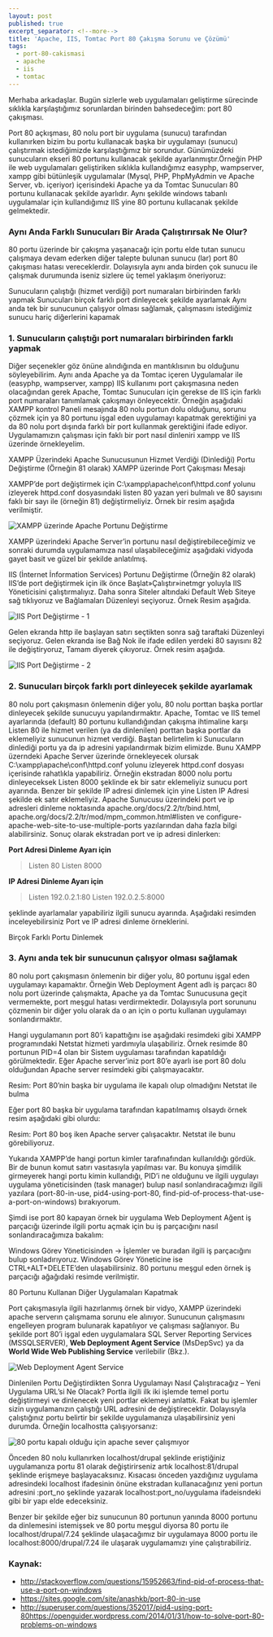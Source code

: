 ```yaml
---
layout: post
published: true
excerpt_separator: <!--more-->
title: 'Apache, IIS, Tomtac Port 80 Çakışma Sorunu ve Çözümü'
tags:
  - port-80-cakismasi
  - apache
  - iis
  - tomtac
---
```

Merhaba arkadaşlar. Bugün sizlerle web uygulamaları geliştirme sürecinde sıklıkla karşılaştığımız sorunlardan birinden bahsedeceğim: port 80 çakışması.

Port 80 açkışması, 80 nolu port bir uygulama (sunucu) tarafından kullanırken bizim bu portu kullanacak başka bir uygulamayı (sunucu) çalıştırmak istediğimizde karşılaştığımız bir sorundur. Günümüzdeki sunucuların ekseri 80 portunu kullanacak şekilde ayarlanmıştır.Örneğin PHP ile web uygulamaları geliştiriken sıklıkla kullandığımız easyphp, wampserver, xampp gibi bütünleşik uygulamalar (Mysql, PHP, PhpMyAdmin ve Apache Server, vb. içeriyor) içerisindeki Apache ya da Tomtac Sunucuları 80 portunu kullanacak şekilde ayarlıdır. Aynı şekilde  windows tabanlı uygulamalar için kullandığımız IIS yine 80 portunu kullacanak şekilde gelmektedir.

<!--more-->

### Aynı Anda Farklı Sunucuları Bir Arada Çalıştırırsak Ne Olur?

80 portu üzerinde bir çakışma yaşanacağı için portu elde tutan sunucu çalışmaya devam ederken diğer talepte bulunan sunucu (lar) port 80 çakışması hatası vereceklerdir. Dolayısıyla aynı anda birden çok sunucu ile çalışmak durumunda iseniz sizlere üç temel yaklaşım öneriyoruz:

Sunucuların çalıştığı (hizmet verdiği) port numaraları birbirinden farklı yapmak
Sunucuları birçok farklı port dinleyecek şekilde ayarlamak
Aynı anda tek bir sunucunun çalışyor olması sağlamak, çalışmasını istediğimiz sunucu hariç diğerlerini kapamak

### 1. Sunucuların çalıştığı port numaraları birbirinden farklı yapmak

Diğer seçenekler göz önüne alındığında en mantıklısının bu olduğunu söyleyebilirim. Aynı anda Apache ya da Tomtac içeren Uygulamalar ile (easyphp, wampserver, xampp) IIS  kullanımı port çakışmasına neden olacağından gerek Apache, Tomtac Sunucuları için gerekse de IIS için farklı port numaraları tanımlamak çakışmayı önleyecektir. Örneğin aşağıdaki XAMPP kontrol Paneli mesajında 80 nolu portun dolu olduğunu, sorunu çözmek için ya 80 portunu işgal eden uygulamayı kapatmak gerektiğini ya da 80 nolu port dışında farklı bir port kullanmak gerektiğini ifade ediyor. Uygulamamızın çalışması için faklı bir port nasıl dinleniri xampp ve IIS üzerinde örnekleyelim.

XAMPP Üzerindeki Apache Sunucusunun Hizmet Verdiği (Dinlediği) Portu Değiştirme (Örneğin 81 olarak)
XAMPP üzerinde Port Çakışması Mesajı

XAMPP’de port değiştirmek için C:\xampp\apache\conf\httpd.conf yolunu izleyerek httpd.conf dosyasındaki listen 80 yazan yeri bulmalı ve 80 sayısını faklı bir sayı ile (örneğin 81) değiştirmeliyiz. Örnek bir resim aşağıda verilmiştir.

![XAMPP üzerinde Apache Portunu Değiştirme]({{site.baseurl}}/http://2.bp.blogspot.com/-awBVExnnN8c/UR00ekCaqkI/AAAAAAAAALU/nstSwagIlvw/s1600/port.JPG)

XAMPP üzerindeki Apache Server’in portunu nasıl değiştirebileceğimiz ve sonraki durumda uygulamamıza nasıl ulaşabileceğimiz aşağıdaki vidyoda gayet basit ve güzel bir şekilde anlatılmış.

IIS (İnternet İnformation  Services) Portunu Değiştirme (Örneğin 82 olarak)
IIS’de port değiştirmek için ilk önce Başlat»Çalıştır»inetmgr  yoluyla IIS Yöneticisini çalıştırmalıyız. Daha sonra Siteler altındaki Default Web Siteye sağ tıklıyoruz ve Bağlamaları Düzenleyi seçiyoruz. Örnek Resim aşağıda.

![IIS Port Değiştirme - 1 ]({{site.baseurl}}/http://1.bp.blogspot.com/-sV7OZO4dvQE/UR02keQTdAI/AAAAAAAAALc/FfOlKoNAyLQ/s1600/iis+1.+a%C5%9Fama.JPG)

Gelen ekranda http ile başlayan satırı seçtikten sonra sağ taraftaki Düzenleyi seçiyoruz. Gelen ekranda ise Bağ Nok ile ifade edilen yerdeki 80 sayısını 82 ile değiştiryoruz, Tamam diyerek çıkıyoruz. Örnek resim aşağıda.

![IIS Port Değiştirme - 2]({{site.baseurl}}/http://3.bp.blogspot.com/-1-jfI4GoVQA/UR06DkiHEUI/AAAAAAAAALk/ZkghEYCY9oI/s1600/iis+2.+a%C5%9Fama.JPG)

### 2. Sunucuları birçok farklı port dinleyecek şekilde ayarlamak 

80 nolu port çakışmasın önlemenin diğer yolu, 80 nolu porttan başka portlar dinleyecek şekilde sunucuyu yapılandırmaktır. Apache, Tomtac ve IIS temel ayarlarında (default) 80 portunu kullandığından çakışma ihtimaline karşı Listen 80 ile hizmet verilen (ya da dinlenilen) porttan başka portlar da eklemeliyiz sunucunun hizmet verdiği. Baştan belirtelim ki Sunucuların dinlediği portu ya da ip adresini yapılandırmak bizim elimizde. Bunu XAMPP üzerndeki Apache Server üzerinde örnekleyecek olursak C:\xampp\apache\conf\httpd.conf yolunu izleyerek httpd.conf dosyası içerisinde rahatlıkla yapabiliriz. Örneğin ekstradan 8000 nolu portu dinleyeceksek Listen 8000 şeklinde ek bir satır eklemeliyiz sunucu port ayarında. Benzer bir şekilde IP adresi dinlemek için yine Listen IP Adresi şekilde ek satır eklemeliyiz. Apache Sunucusu üzerindeki port ve ip adresleri dinleme noktasında apache.org/docs/2.2/tr/bind.html, apache.org/docs/2.2/tr/mod/mpm_common.html#listen ve configure-apache-web-site-to-use-multiple-ports yazılarından daha fazla bilgi alabilirsiniz. Sonuç olarak ekstradan port ve ip adresi dinlerken:

**Port Adresi Dinleme Ayarı için**

> Listen 80
Listen 8000

**IP Adresi Dinleme Ayarı için** 

> Listen 192.0.2.1:80
Listen 192.0.2.5:8000

şeklinde ayarlamalar yapabiliriz ilgili sunucu ayarında. Aşağıdaki resimden inceleyebilirsiniz Port ve IP adresi dinleme örneklerini.

Birçok Farklı Portu Dinlemek

### 3. Aynı anda tek bir sunucunun çalışyor olması sağlamak

80 nolu port çakışmasın önlemenin bir diğer yolu, 80 portunu işgal eden uygulamayı kapamaktır. Örneğin Web Deployment Agent adlı iş parçacı 80 nolu port üzerinde çalışmakta, Apache ya da Tomtac Sunucusuna geçit vermemekte, port meşgul hatası verdirmektedir. Dolayısıyla port sorununu çözmenin bir diğer yolu olarak da o an için o portu kullanan uygulamayı sonlandırmaktır.

Hangi uygulamanın port 80’i kapattığını ise aşağıdaki resimdeki gibi XAMPP programındaki Netstat hizmeti yardımıyla ulaşabiliriz. Örnek resimde 80 portunun PID=4 olan bir Sistem uygulaması tarafından kapatıldığı görülmektedir. Eğer Apache server’iniz port 80’e ayarlı ise port 80 dolu olduğundan Apache server resimdeki gibi çalışmayacaktır.


Resim: Port 80’nin başka bir uygulama ile kapalı olup olmadığını Netstat ile bulma

Eğer port 80 başka bir uygulama tarafından kapatılmamış olsaydı örnek resim aşağıdaki gibi olurdu:


Resim: Port 80 boş iken Apache server çalışacaktır. Netstat ile bunu görebiliyoruz.

Yukarıda XAMPP’de hangi portun kimler tarafınafından kullanıldığı gördük. Bir de bunun komut satırı vasıtasıyla yapılması var. Bu konuya şimdilik girmeyerek hangi portu kimin kullandığı, PID’i ne olduğunu ve ilgili uygulayı uygulama yöneticisinden (task manager) bulup nasıl sonlandıracağımızı ilgili yazılara (port-80-in-use, pid4-using-port-80, find-pid-of-process-that-use-a-port-on-windows) bırakıyorum.

Şimdi ise port 80 kapayan örnek bir uygulama Web Deployment Ağent iş parçacığı üzerinde ilgili portu açmak için bu iş parçacığını nasıl sonlandıracağımıza bakalım:

Windows Görev Yöneticisinden -> İşlemler ve buradan ilgili iş parçacığını bulup sonladırıyoruz. Windows Görev Yöneticine ise CTRL+ALT+DELETE’den ulaşabilirsiniz. 80 portunu meşgul eden örnek iş parçacığı ağağıdaki resimde verilmiştir.

80 Portunu Kullanan Diğer Uygulamaları Kapatmak

Port çakışmasıyla ilgili hazırlanmış örnek bir vidyo, XAMPP üzerindeki apache serverın çalışmama sorunu ele alınıyor. Sunucunun çalışmasını engelleyen program bulunarak kapatılıyor ve çalışması sağlanıyor. Bu şekilde port 80’i işgal eden uygulamalara SQL Server Reporting Services (MSSQLSERVER), **Web Deployment Agent Service**  (MsDepSvc) ya da **World Wide Web Publishing Service** verilebilir (Bkz.).  

![Web Deployment Agent Service]({{site.baseurl}}/http://2.bp.blogspot.com/-9oHuzJAMHlM/Un_g8kK-90I/AAAAAAAAAUA/xHVLpHP6a3o/s640/web+development+agent.PNG)

Dinlenilen Portu Değiştirdikten Sonra Uygulamayı Nasıl Çalıştıracağız – Yeni Uygulama URL’si Ne Olacak?
Portla ilgili ilk iki işlemde temel portu değiştirmeyi ve dinlenecek yeni portlar eklemeyi anlattık. Fakat bu işlemler sizin uygulamanızın çalıştığı URL adresini de değiştirecektir. Dolayısıyla çalıştığınız portu belirtir bir şekilde uygulamanıza ulaşabilirsiniz yeni durumda. Örneğin localhostta çalışıyorsanız:

![80 portu kapalı olduğu için apache sever çalışmıyor]({{site.baseurl}}/http://2.bp.blogspot.com/-kwapSlgh_1Q/Un_o19COhkI/AAAAAAAAAUQ/Wo4_wuiSmdY/s640/apache+server.PNG)

Önceden 80 nolu kullanırken localhost/drupal  şeklinde eriştiğiniz uygulamanıza portu 81 olarak değiştirirseniz artık localhost:81/drupal şeklinde erişmeye başlayacaksınız. Kısacası önceden yazdığınız uygulama adresindeki localhost ifadesinin önüne ekstradan kullanacağınız yeni portun adresini :port_no şeklinde yazarak localhost:port_no/uygulama ifadeisndeki gibi bir yapı elde edeceksiniz.

Benzer bir şekilde eğer biz sunucunun 80 portunun yanında 8000 portunu da dinlemesini istemişsek ve 80 portu meşgul diyorsa 80 portu ile localhost/drupal/7.24 şeklinde ulaşacağımız bir uygulamaya 8000 portu ile localhost:8000/drupal/7.24 ile ulaşarak uygulamamızı yine çalıştırabiliriz.

### Kaynak:
- http://stackoverflow.com/questions/15952663/find-pid-of-process-that-use-a-port-on-windows
- https://sites.google.com/site/anashkb/port-80-in-use
- http://superuser.com/questions/352017/pid4-using-port-80https://openguider.wordpress.com/2014/01/31/how-to-solve-port-80-problems-on-windows

